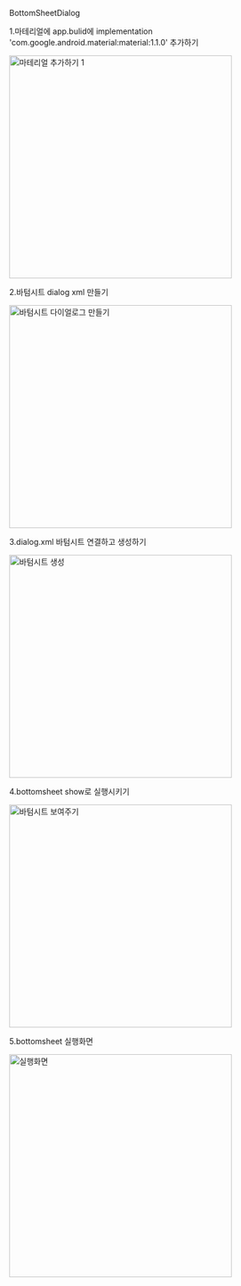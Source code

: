 BottomSheetDialog

1.마테리얼에 app.bulid에 implementation 'com.google.android.material:material:1.1.0' 추가하기

<img width="400" alt="마테리얼 추가하기 1" src="https://user-images.githubusercontent.com/28819051/139572457-6c97e0a6-d209-46cd-b727-365f0f7e399e.PNG">

2.바텀시트 dialog xml 만들기

<img width="400" alt="바텀시트 다이얼로그 만들기" src="https://user-images.githubusercontent.com/28819051/139572509-28f63760-25a6-4136-a331-52a5639b272e.PNG">

3.dialog.xml 바텀시트 연결하고 생성하기

<img width="400" alt="바텀시트 생성" src="https://user-images.githubusercontent.com/28819051/139572515-6a1cca40-b081-4f3a-bfaa-9869f0f63561.PNG">

4.bottomsheet show로 실행시키기

<img width="400" alt="바텀시트 보여주기" src="https://user-images.githubusercontent.com/28819051/139572562-19cbf39e-2eb4-4c97-8e22-7cea4e75eae9.PNG">

5.bottomsheet 실행화면

<img width="400" alt="실행화면" src="https://user-images.githubusercontent.com/28819051/139572580-9fef840e-2dbc-4945-b26c-1f59c3a0a902.PNG">
